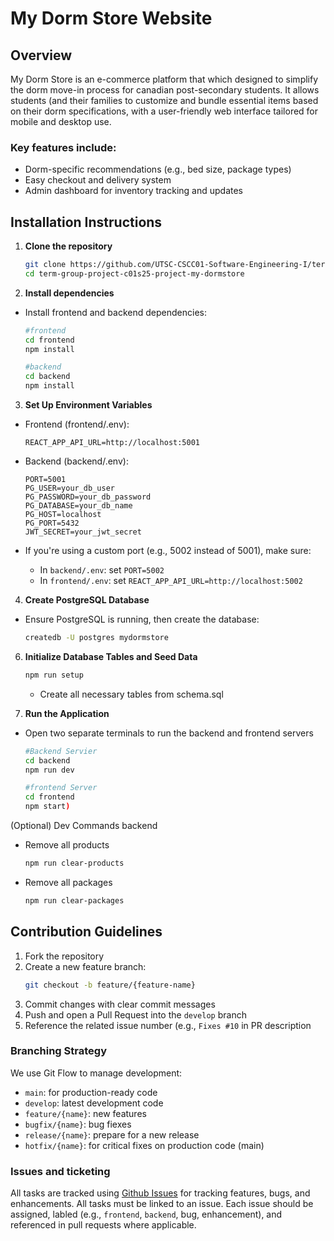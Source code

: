 # My Dorm Store Website 

## Overview 
My Dorm Store is an e-commerce platform that which designed to simplify the dorm move-in process for canadian post-secondary students. It allows students (and their families to customize and bundle essential items based on their dorm specifications, with a user-friendly web interface tailored for mobile and desktop use. 
### Key features include:
  - Dorm-specific recommendations (e.g., bed size, package types)
  - Easy checkout and delivery system
  - Admin dashboard for inventory tracking and updates


## Installation Instructions

1. **Clone the repository**

    ```bash
    git clone https://github.com/UTSC-CSCC01-Software-Engineering-I/term-group-project-c01s25-project-my-dormstore
    cd term-group-project-c01s25-project-my-dormstore
    ```

2. **Install dependencies**

  - Install frontend and backend dependencies:
   
    ```bash
    #frontend
    cd frontend
    npm install

    #backend
    cd backend
    npm install
    ```

3. **Set Up Environment Variables**
  - Frontend (frontend/.env):

     ```env
    REACT_APP_API_URL=http://localhost:5001
    ```

  - Backend (backend/.env):
    
    ```env
    PORT=5001
    PG_USER=your_db_user
    PG_PASSWORD=your_db_password
    PG_DATABASE=your_db_name
    PG_HOST=localhost
    PG_PORT=5432
    JWT_SECRET=your_jwt_secret
    ```

  - If you're using a custom port (e.g., 5002 instead of 5001), make sure:
    - In `backend/.env`: set `PORT=5002`
    - In `frontend/.env`: set `REACT_APP_API_URL=http://localhost:5002`
  
4. **Create PostgreSQL Database**
  - Ensure PostgreSQL is running, then create the database:
   
    ```bash
    createdb -U postgres mydormstore
    ```
    
6. **Initialize Database Tables and Seed Data**

    ```bash
    npm run setup
    ```

    - Create all necessary tables from schema.sql

7. **Run the Application**

  - Open two separate terminals to run the backend and frontend servers

    ```bash
    #Backend Servier
    cd backend
    npm run dev

    #frontend Server
    cd frontend
    npm start)
    ```
(Optional) Dev Commands backend
  - Remove all products
     ```bash
    npm run clear-products
    ```
     
  - Remove all packages

    ```bash
    npm run clear-packages
    ```

## Contribution Guidelines

1. Fork the repository
2. Create a new feature branch:
   ```bash
   git checkout -b feature/{feature-name}
   ```
3. Commit changes with clear commit messages
4. Push and open a Pull Request into the <code>develop</code> branch
5. Reference the related issue number (e.g., <code>Fixes #10</code> in PR description 

### Branching Strategy

We use Git Flow to manage development:

  * <code>main</code>: for production-ready code
  * <code>develop</code>: latest development code
  * <code>feature/{name}</code>: new features
  * <code>bugfix/{name}</code>: bug fiexes
  * <code>release/{name}</code>: prepare for a new release
  * <code>hotfix/{name}</code>: for critical fixes on production code (main)

### Issues and ticketing 

All tasks are tracked using [Github Issues](https://github.com/yourusername/your-repo/issues) for tracking features, bugs, and enhancements. All tasks must be linked to an issue. Each issue should be assigned, labled (e.g., <code>frontend</code>, <code>backend</code>, bug, enhancement), and referenced in pull requests where applicable. 

